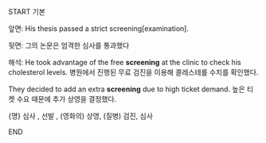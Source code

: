 START
기본

앞면:
His thesis passed a strict screening[examination]. 


뒷면:
그의 논문은 엄격한 심사를 통과했다


해석:
He took advantage of the free **screening** at the clinic to check his cholesterol levels.
병원에서 진행된 무료 검진을 이용해 콜레스테롤 수치를 확인했다.

They decided to add an extra **screening** due to high ticket demand.
높은 티켓 수요 때문에 추가 상영을 결정했다.

{명} 심사 , 선발 , (영화의) 상영, (질병) 검진, 심사
<!--ID: 1742801618315-->
END
